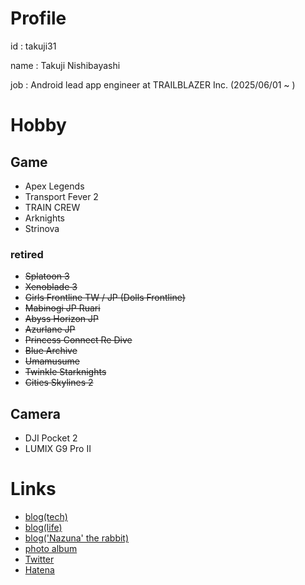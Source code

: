 # Profile

id : takuji31

name : Takuji Nishibayashi

job : Android lead app engineer at TRAILBLAZER Inc. (2025/06/01 ~ )

# Hobby

## Game

- Apex Legends
- Transport Fever 2
- TRAIN CREW
- Arknights
- Strinova

### retired
- ~~Splatoon 3~~
- ~~Xenoblade 3~~
- ~~Girls Frontline TW / JP (Dolls Frontline)~~
- ~~Mabinogi JP Ruari~~
- ~~Abyss Horizon JP~~
- ~~Azurlane JP~~
- ~~Princess Connect Re Dive~~
- ~~Blue Archive~~
- ~~Umamusume~~
- ~~Twinkle Starknights~~
- ~~Cities Skylines 2~~


## Camera

- DJI Pocket 2
- LUMIX G9 Pro II

# Links

- [blog(tech)](https://blog.takuji31.jp/)
- [blog(life)](https://life.takuji31.jp/)
- [blog('Nazuna' the rabbit)](https://nazuna.takuji31.jp/) 
- [photo album](https://photo.takuji31.jp/)
- [Twitter](https://twitter.com/takuji31)
- [Hatena](http://profile.hatena.ne.jp/takuji31/)
